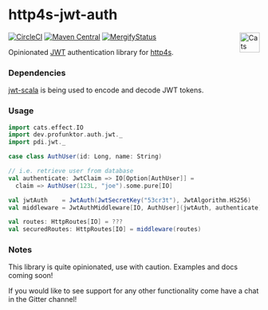 http4s-jwt-auth
===============

[![CircleCI](https://circleci.com/gh/profunktor/http4s-jwt-auth.svg?style=svg)](https://circleci.com/gh/profunktor/http4s-jwt-auth)
[![Maven Central](https://img.shields.io/maven-central/v/dev.profunktor/http4s-jwt-auth_2.12.svg)](http://search.maven.org/#search%7Cga%7C1%7Chttp4s-jwt-auth) <a href="https://typelevel.org/cats/"><img src="https://typelevel.org/cats/img/cats-badge.svg" height="40px" align="right" alt="Cats friendly" /></a>
[![MergifyStatus](https://img.shields.io/endpoint.svg?url=https://gh.mergify.io/badges/profunktor/http4s-jwt-auth&style=flat)](https://mergify.io)

Opinionated [JWT](https://tools.ietf.org/html/rfc7519) authentication library for [http4s](https://http4s.org/).

### Dependencies

[jwt-scala](https://github.com/pauldijou/jwt-scala) is being used to encode and decode JWT tokens.

### Usage

```scala
import cats.effect.IO
import dev.profunktor.auth.jwt._
import pdi.jwt._

case class AuthUser(id: Long, name: String)

// i.e. retrieve user from database
val authenticate: JwtClaim => IO[Option[AuthUser]] =
  claim => AuthUser(123L, "joe").some.pure[IO]

val jwtAuth    = JwtAuth(JwtSecretKey("53cr3t"), JwtAlgorithm.HS256)
val middleware = JwtAuthMiddleware[IO, AuthUser](jwtAuth, authenticate)

val routes: HttpRoutes[IO] = ???
val securedRoutes: HttpRoutes[IO] = middleware(routes)
```

### Notes

This library is quite opinionated, use with caution. Examples and docs coming soon!

If you would like to see support for any other functionality come have a chat in the Gitter channel!
